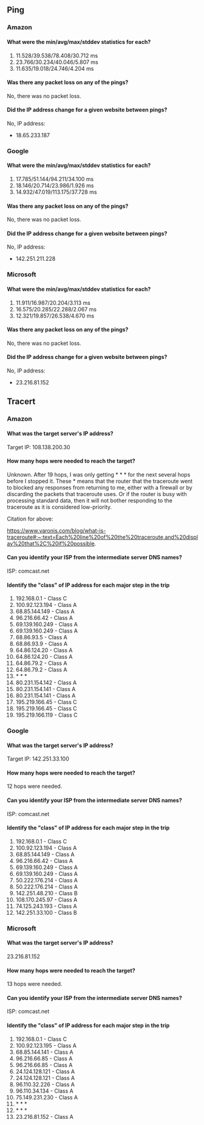 
## Ping


### Amazon

#### What were the min/avg/max/stddev statistics for each?


1. 11.528/39.538/78.408/30.712 ms
2. 23.766/30.234/40.046/5.807 ms
3. 11.635/19.018/24.746/4.204 ms

#### Was there any packet loss on any of the pings?

No, there was no packet loss.

#### Did the IP address change for a given website between pings?

No, IP address:

- 18.65.233.187


### Google

#### What were the min/avg/max/stddev statistics for each?

1. 17.785/51.144/94.211/34.100 ms
2. 18.146/20.714/23.986/1.926 ms
3. 14.932/47.019/113.175/37.728 ms

#### Was there any packet loss on any of the pings?

No, there was no packet loss.

#### Did the IP address change for a given website between pings?

No, IP address:

- 142.251.211.228


### Microsoft

#### What were the min/avg/max/stddev statistics for each?

1. 11.911/16.987/20.204/3.113 ms
2. 16.575/20.285/22.288/2.067 ms
3. 12.321/19.857/26.538/4.670 ms

#### Was there any packet loss on any of the pings?

No, there was no packet loss.

#### Did the IP address change for a given website between pings?

No, IP address:

- 23.216.81.152



## Tracert

### Amazon

#### What was the target server's IP address?

Target IP: 108.138.200.30

#### How many hops were needed to reach the target?

Unknown. After 19 hops, I was only getting * * * for the next several hops before I stopped it. These * means that the router that the traceroute went to blocked any responses from returning to me, either with a firewall or by discarding the packets that traceroute uses. Or if the router is busy with processing standard data, then it will not bother responding to the traceroute as it is considered low-priority.

Citation for above:

https://www.varonis.com/blog/what-is-traceroute#:~:text=Each%20line%20of%20the%20traceroute,and%20display%20that%2C%20if%20possible.

#### Can you identify your ISP from the intermediate server DNS names?

ISP: comcast.net

#### Identify the "class" of IP address for each major step in the trip

1. 192.168.0.1 - Class C
2. 100.92.123.194 - Class A
3. 68.85.144.149 - Class A
4. 96.216.66.42 - Class A
5. 69.139.160.249 - Class A
6. 69.139.160.249 - Class A
7. 68.86.93.5 - Class A
8. 68.86.93.9 - Class A
9. 64.86.124.20 - Class A
10. 64.86.124.20 - Class A
11. 64.86.79.2 - Class A
12. 64.86.79.2 - Class A
13. \* * *
14. 80.231.154.142 - Class A
15. 80.231.154.141 - Class A
16. 80.231.154.141 - Class A
17. 195.219.166.45 - Class C
18. 195.219.166.45 - Class C
19. 195.219.166.119 - Class C


### Google

#### What was the target server's IP address?

Target IP: 142.251.33.100

#### How many hops were needed to reach the target?

12 hops were needed.

#### Can you identify your ISP from the intermediate server DNS names?

ISP: comcast.net

#### Identify the "class" of IP address for each major step in the trip

1. 192.168.0.1 - Class C
2. 100.92.123.194 - Class A
3. 68.85.144.149 - Class A
4. 96.216.66.42 - Class A
5. 69.139.160.249 - Class A
6. 69.139.160.249 - Class A
7. 50.222.176.214 - Class A
8. 50.222.176.214 - Class A
9. 142.251.48.210 - Class B
10. 108.170.245.97 - Class A
11. 74.125.243.193 - Class A
12. 142.251.33.100 - Class B


### Microsoft


#### What was the target server's IP address?

23.216.81.152

#### How many hops were needed to reach the target?

13 hops were needed.

#### Can you identify your ISP from the intermediate server DNS names?

ISP: comcast.net

#### Identify the "class" of IP address for each major step in the trip

1. 192.168.0.1 - Class C
2. 100.92.123.195 - Class A
3. 68.85.144.141 - Class A
4. 96.216.66.85 - Class A
5. 96.216.66.85 - Class A
6. 24.124.128.121 - Class A
7. 24.124.128.121 - Class A
8. 96.110.32.226 - Class A
9. 96.110.34.134 - Class A
10. 75.149.231.230 - Class A
11. \* * *
12. \* * *
13. 23.216.81.152 - Class A


